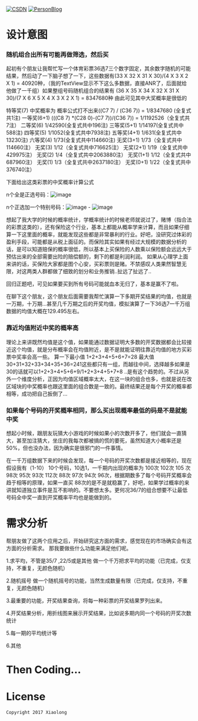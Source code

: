 [![CSDN](https://img.shields.io/badge/CSDN-@xiaolongonly-blue.svg?style=flat)](http://blog.csdn.net/guoxiaolongonly)
[![PersonBlog](https://img.shields.io/badge/PersonBlog-@xiaolongonly-blue.svg?style=flat)](http://xiaolongonly.cn/)


# 设计意图

### 随机组合出所有可能再做筛选，然后买

起初有个朋友让我帮忙写一个体育彩票36选7三个数字固定，其余数字随机的可能结果，然后动了一下脑子想了一下，这些数据有(33 X 32 X 31 X 30)/(4 X 3 X 2 X 1) = 40920种，（我的TextView显示不下这么多数据，直接ANR了，后面就给他做了一千组）如果整组号码随机组合的结果有
(36 X 35 X 34 X 32 X 31 X 30)/(7 X 6 X 5 X 4 X 3 X 2 X 1) = 8347680种 由此可见其中大奖概率是很低的


特等奖(7)  中奖概率为 概率公式打不出来((C7 7) / (C36 7)) = 1/8347680 (全复式共1注)
一等奖(6+1)  (((C8 7) *(C28 0)-(C7 7))/(C36 7)) = 1/1192526（全复式共7注）
二等奖(6)   1/42590(全复式共中196注)
三等奖(5+1) 1/14197(全复式共中588注)
四等奖(5)   1/1052(全复式共中7938注)
五等奖(4+1) 1/631(全复式共中13230注)
六等奖(4)   1/73(全复式共中114660注)
无奖(3+1)   1/73（全复式共中114660注）
无奖(3)     1/12（全复式共中716625注）
无奖(2+1)   1/19（全复式共中429975注）
无奖(2)     1/4（全复式共中2063880注）
无奖(1+1)   1/12（全复式共中687960注）
无奖(1)     1/3（全复式共中2637180注）
无奖(0+1)   1/22（全复式共中376740注）

下面给出这类彩票的中奖概率计算公式

n个全是正选号码：![image](https://github.com/xiaolongonly/Ticket-Analysis/blob/master/7.png)

n个正选加一个特别号码：![image](https://github.com/xiaolongonly/Ticket-Analysis/blob/master/6%2B1.png) - ![image](https://github.com/xiaolongonly/Ticket-Analysis/blob/master/7.png)

想起了我大学的时候的概率统计，学概率统计的时候老师就说过了，赌博（指合法的彩票这类的），还有保险这个行业，基本上都能从概率学来计算，而且如果仔细算一下这里面的概率，就能发现这些都是非常暴利的行业。好吧，没研究过体彩的盈利手段，可能都是从税上面征的。而保险其实如果有经过大规模的数据分析的话，是可以知道赔保的概率很低，所以基本上买保险的人数乘以保险额会远远大于预估出来的全部需要出险的赔偿额的，剩下的都是利润利润。
如果从心理学上面来讲的话，买保险大家都是图个心安，买彩票则是赌。不禁感叹人类果然智慧无限，对这两类人群都做了细致的划分和业务推销..扯远了扯远了..

回归正题吧，可见如果要买到所有号码可能就血本无归了，基本是赢不了啦。

在聊下这个朋友，这个朋友后面需要我帮忙演算一下多期开奖结果的均值，也就是一万期，十万期...甚至几千万期之后的开奖均值，模拟演算了一下36选7一千万组数据的均值大概在129.495左右。


### 靠近均值附近中奖的概率高

理论上来讲既然均值是这个值，如果能通过数据证明大多数的开奖数据都会比较接近这个均值，就是分布概率会在均值附近，是不是就能证明往靠近均值的地方买彩票中奖率会高一些。
算一下最小值 1+2+3+4+5+6+7=28   最大值 30+31+32+33+34+35+36=241这些都只有一组，而越往中间，选择越多如果是 30的话就可以1+2+3+4+5+6+9/1+2+3+4+5+7+8 ..是有这个趋势的。不过从另外一个维度分析，正因为均值区域概率太大，在这一块的组合也多，也就是说在改区域块的中奖概率也跟这里面的组合数是一致的。最终结果还是每个开奖的概率都相等，成功把自己扳倒了...

### 如果每个号码的开奖概率相同，那么买出现概率最低的码是不是就能中奖

想起小时候，跟朋友玩猜大小游戏的时候如果小的次数开多了，他们就会一直猜大，甚至加注猜大，坐庄的我每次都被搞的慌的要死，虽然知道大小概率还是50%，但也没办法，因为确实是很邪门的一件事情。

在一千万组数据下来的时候会发现，每一个号码的开奖次数都是接近相等的，现在假设我有（1-10） 10个号码，10选1，一千期内出现的概率为  100次 102次 105 次 98次 95次 93次 112次 88次 97次 94次 96次，根据期数多了每个号码开奖概率会趋于相等的原理，如果一直买 88次的是不是就稳赢了，好吧，如果学过概率的来讲就知道独立事件是互不影响的。不要想太多。更何况36/7的组合想要不让最低号码全中奖一直到开奖概率平均也是能做到的。

# 需求分析

帮朋友做了这两个应用之后，开始研究这方面的需求，感觉现在的市场确实会有这方面的分析需求。
那我要做些什么功能来满足他们呢。

1.求平均，不管是35/7 ,22/5或是其他 做一个千万把求平均的功能（已完成，仅支持，不重复，无颜色随机）

2.随机摇号 做一个随机摇号的功能，当然生成数量有限（已完成，仅支持，不重复，无颜色随机）

3.最重要的功能，开奖结果查询，将每一种彩票的开奖结果罗列出来。

4.开奖结果分析，用折线图来展示开奖结果，比如说多期内同一个号码的开奖次数统计

5.每一期的平均统计等

6.其他

# Then Coding...

# License

```
Copyright 2017 Xiaolong 

```
